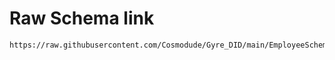 # Raw Schema link
    https://raw.githubusercontent.com/Cosmodude/Gyre_DID/main/EmployeeSchema.json
    
